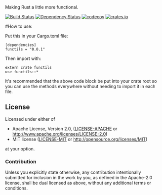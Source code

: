 Making Rust a little more functional.

[![Build Status](https://travis-ci.org/mgattozzi/functils.svg?branch=master)](https://travis-ci.org/mgattozzi/functils)
[![Dependency Status](https://dependencyci.com/github/mgattozzi/functils/badge)](https://dependencyci.com/github/mgattozzi/functils)
[![codecov](https://codecov.io/gh/mgattozzi/functils/branch/master/graph/badge.svg)](https://codecov.io/gh/mgattozzi/functils)
[![crates.io](https://img.shields.io/crates/v/functils.svg)](https://crates.io/crates/functils)

#How to use:

Put this in your Cargo.toml file:

```
[dependencies]
functils = "0.0.1"
```

Then import with:

```
extern crate functils
use functils::*
```

It's recommended that the above code block be put into your crate root
so you can use the methods everywhere without needing to import it in
each file.

## License

Licensed under either of

 * Apache License, Version 2.0, ([LICENSE-APACHE](LICENSE-APACHE) or http://www.apache.org/licenses/LICENSE-2.0)
 * MIT license ([LICENSE-MIT](LICENSE-MIT) or http://opensource.org/licenses/MIT)

at your option.

### Contribution

Unless you explicitly state otherwise, any contribution intentionally submitted
for inclusion in the work by you, as defined in the Apache-2.0 license, shall be dual licensed as above, without any
additional terms or conditions.
